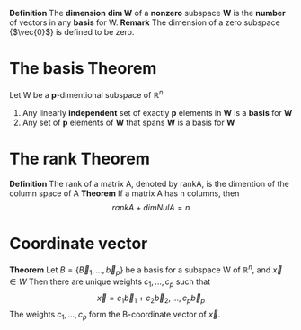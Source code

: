 **Definition**
The **dimension** **dim W** of a **nonzero** subspace **W** is the **number** of vectors in any **basis** for W.
**Remark**
The dimension of a zero subspace {$\vec{0}$} is defined to be zero.

# The basis Theorem
Let W be a **p**-dimentional subspace of $ℝ^{n}$
1. Any linearly **independent** set of exactly **p** elements in **W** is a **basis** for **W**
2. Any set of **p** elements of **W** that spans **W** is a basis for **W**

# The rank Theorem
**Definition**
The rank of a matrix A, denoted by rankA, is the dimention of the column space of A
**Theorem**
If a matrix A has n columns, then$$rankA+dimNulA=n$$



# Coordinate vector
**Theorem**
Let $B=\{ \vec{B}_{1},...,\vec{b}_{p}\}$ be a basis for a subspace W of $ℝ^{n}$, and $\vec{x}∈W$ Then there are unique weights $c_{1},...,c_{p}$ such that $$\vec{x}= c_{1}\vec{b}_{1}+c_{2}\vec{b}_{2},...,c_{p}\vec{b}_{p}$$The weights $c_{1},...,c_{p}$ form the B-coordinate vector of $\vec{x}$.

